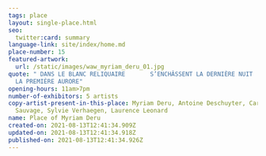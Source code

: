 ```yaml
---
tags: place
layout: single-place.html
seo:
  twitter:card: summary
language-link: site/index/home.md
place-number: 15
featured-artwork:
  url: /static/images/waw_myriam_deru_01.jpg
quote: " DANS LE BLANC RELIQUAIRE       S’ENCHÂSSENT LA DERNIÈRE NUIT       ET
  LA PREMIÈRE AURORE"
opening-hours: 11am>7pm
number-of-exhibitors: 5 artists
copy-artist-present-in-this-place: Myriam Deru, Antoine Deschuyter, Caroline
  Sauvage, Sylvie Verhaegen, Laurence Leonard
name: Place of Myriam Deru
created-on: 2021-08-13T12:41:34.909Z
updated-on: 2021-08-13T12:41:34.918Z
published-on: 2021-08-13T12:41:34.926Z
---
```

